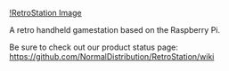 [!RetroStation Image](https://raw.github.com/NormalDistribution/RetroStation/master/Chassis/Mockup/RetroStation%20Draft%20Mockup.png)

A retro handheld gamestation based on the Raspberry Pi.

Be sure to check out our product status page:
https://github.com/NormalDistribution/RetroStation/wiki
